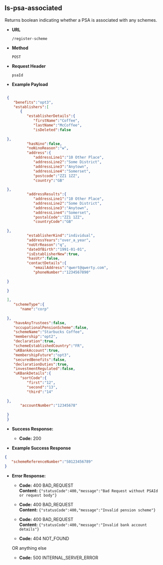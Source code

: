 Is-psa-associated
-----------------------
Returns boolean indicating whether a PSA is associated with any schemes.

* **URL**

  `/register-scheme`

* **Method**

  `POST`

*  **Request Header**
    
   `psaId`

* **Example Payload**

```json

 {
    "benefits":"opt3",
    "establishers":[
       {
          "establisherDetails":{
             "firstName":"Coffee",
             "lastName":"McCoffee",
             "isDeleted":false
          
 },
          "hasNino":false,
          "noNinoReason":"w",
          "address":{
             "addressLine1":"10 Other Place",
             "addressLine2":"Some District",
             "addressLine3":"Anytown",
             "addressLine4":"Somerset",
             "postcode":"ZZ1 1ZZ",
             "country":"GB"
          
 },
          "addressResults":{
             "addressLine1":"10 Other Place",
             "addressLine2":"Some District",
             "addressLine3":"Anytown",
             "addressLine4":"Somerset",
             "postalCode":"ZZ1 1ZZ",
             "countryCode":"GB"
          
 },
          "establisherKind":"individual",
          "addressYears":"over_a_year",
          "noUtrReason":"q",
          "dateOfBirth":"1991-01-01",
          "isEstablisherNew":true,
          "hasUtr":false,
          "contactDetails":{
             "emailAddress":"qwert@qwerty.com",
             "phoneNumber":"1234567890"
          
 }
       
 }
    
 ],
    "schemeType":{
       "name":"corp"
    
 },
    "haveAnyTrustees":false,
    "occupationalPensionScheme":false,
    "schemeName":"Starbucks Coffee",
    "membership":"opt2",
    "declaration":true,
    "schemeEstablishedCountry":"FR",
    "uKBankAccount":true,
    "membershipFuture":"opt3",
    "securedBenefits":false,
    "declarationDuties":true,
    "investmentRegulated":false,
    "uKBankDetails":{
       "sortCode":{
          "first":"12",
          "second":"13",
          "third":"14"
       
 },
       "accountNumber":"12345678"
    
 }
 }

```

* **Success Response:**

  * **Code:** 200 <br />

* **Example Success Response**

```json
{
   "schemeReferenceNumber":"S0123456789"
}
```

* **Error Response:**

  * **Code:** 400 BAD_REQUEST <br />
    **Content:** `{"statusCode":400,"message":"Bad Request without PSAId or request body"}`

  * **Code:** 400 BAD_REQUEST <br />
    **Content:** `{"statusCode":400,"message":"Invalid pension scheme"}`
    
  * **Code:** 400 BAD_REQUEST <br />
    **Content:** `{"statusCode":400,"message":"Invalid bank account details"}`
    
  * **Code:** 404 NOT_FOUND <br />

  OR anything else

  * **Code:** 500 INTERNAL_SERVER_ERROR <br />
